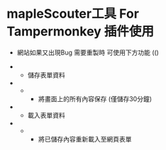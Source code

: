 # mapleScouter工具 For Tampermonkey 插件使用

- 網站如果又出現Bug 需要重製時 可使用下方功能 (()

- - 儲存表單資料
- - - 將畫面上的所有內容保存 (僅儲存30分鐘)

- - 載入表單資料
- - - 將已儲存內容重新載入至網頁表單